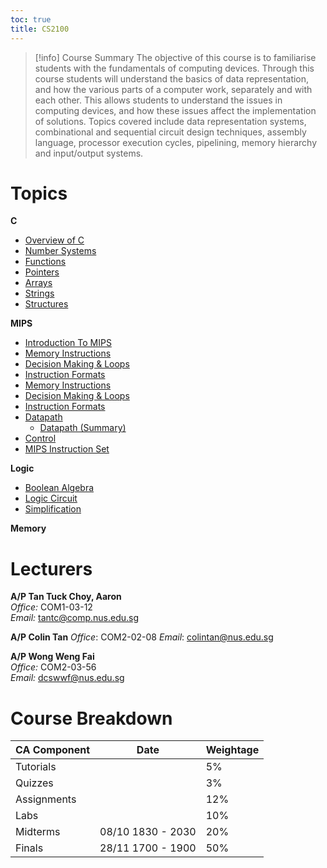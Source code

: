 ```yaml
---
toc: true
title: CS2100
---
```


> [!info] Course Summary
>The objective of this course is to familiarise students with the fundamentals of computing devices. Through this course students will understand the basics of data representation, and how the various parts of a computer work, separately and with each other. This allows students to understand the issues in computing devices, and how these issues affect the implementation of solutions. Topics covered include data representation systems, combinational and sequential circuit design techniques, assembly language, processor execution cycles, pipelining, memory hierarchy and input/output systems.

# Topics

**C**
- [Overview of C](C/Overview%20of%20C.md)
- [Number Systems](C/Number%20Systems.md)
- [Functions](C/Functions.md)
- [Pointers](C/Pointers.md)
- [Arrays](C/Arrays.md)
- [Strings](C/Strings.md)
- [Structures](C/Structures.md)

**MIPS**
- [Introduction To MIPS](MIPS/Introduction%20To%20MIPS.md)
- [Memory Instructions](MIPS/Memory%20Instructions.md)
- [Decision Making & Loops](MIPS/Decision%20Making%20&%20Loops.md)
- [Instruction Formats](MIPS/Instruction%20Formats.md)
- [Memory Instructions](MIPS/Memory%20Instructions.md)
- [Decision Making & Loops](MIPS/Decision%20Making%20&%20Loops.md)
- [Instruction Formats](MIPS/Instruction%20Formats.md)
- [Datapath](MIPS/Datapath.md)
	- [Datapath (Summary)](MIPS/Datapath%20(Summary).md)
- [Control](MIPS/Control.md)
- [MIPS Instruction Set](MIPS/MIPS%20Instruction%20Set.md)

**Logic**
- [Boolean Algebra](Logic/Boolean%20Algebra.md)
- [Logic Circuit](Logic/Logic%20Circuit.md)
- [Simplification](Logic/Simplification.md)

**Memory**

# Lecturers

**A/P Tan Tuck Choy, Aaron**  
_Office:_ COM1-03-12  
_Email:_ tantc@comp.nus.edu.sg

**A/P Colin Tan**
*Office*: COM2-02-08
*Email*: colintan@nus.edu.sg

**A/P Wong Weng Fai**  
_Office:_ COM2-03-56  
_Email:_ dcswwf@nus.edu.sg  

# Course Breakdown

| CA Component | Date              | Weightage |
| ------------ | ----------------- | --------- |
| Tutorials    |                   | 5%        |
| Quizzes      |                   | 3%        |
| Assignments  |                   | 12%       |
| Labs         |                   | 10%       |
| Midterms     | 08/10 1830 - 2030 | 20%       |
| Finals       | 28/11 1700 - 1900 | 50%       |
